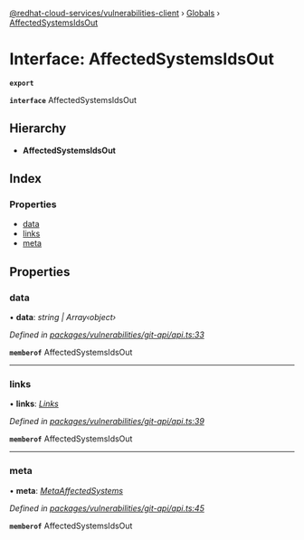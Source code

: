 [@redhat-cloud-services/vulnerabilities-client](../README.md) › [Globals](../globals.md) › [AffectedSystemsIdsOut](affectedsystemsidsout.md)

# Interface: AffectedSystemsIdsOut

**`export`** 

**`interface`** AffectedSystemsIdsOut

## Hierarchy

* **AffectedSystemsIdsOut**

## Index

### Properties

* [data](affectedsystemsidsout.md#data)
* [links](affectedsystemsidsout.md#links)
* [meta](affectedsystemsidsout.md#meta)

## Properties

###  data

• **data**: *string | Array‹object›*

*Defined in [packages/vulnerabilities/git-api/api.ts:33](https://github.com/RedHatInsights/javascript-clients/blob/master/packages/vulnerabilities/git-api/api.ts#L33)*

**`memberof`** AffectedSystemsIdsOut

___

###  links

• **links**: *[Links](links.md)*

*Defined in [packages/vulnerabilities/git-api/api.ts:39](https://github.com/RedHatInsights/javascript-clients/blob/master/packages/vulnerabilities/git-api/api.ts#L39)*

**`memberof`** AffectedSystemsIdsOut

___

###  meta

• **meta**: *[MetaAffectedSystems](metaaffectedsystems.md)*

*Defined in [packages/vulnerabilities/git-api/api.ts:45](https://github.com/RedHatInsights/javascript-clients/blob/master/packages/vulnerabilities/git-api/api.ts#L45)*

**`memberof`** AffectedSystemsIdsOut
